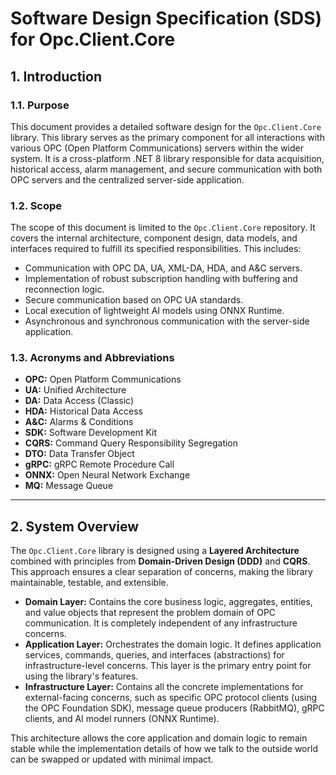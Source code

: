 # Software Design Specification (SDS) for Opc.Client.Core

## 1. Introduction

### 1.1. Purpose
This document provides a detailed software design for the `Opc.Client.Core` library. This library serves as the primary component for all interactions with various OPC (Open Platform Communications) servers within the wider system. It is a cross-platform .NET 8 library responsible for data acquisition, historical access, alarm management, and secure communication with both OPC servers and the centralized server-side application.

### 1.2. Scope
The scope of this document is limited to the `Opc.Client.Core` repository. It covers the internal architecture, component design, data models, and interfaces required to fulfill its specified responsibilities. This includes:
- Communication with OPC DA, UA, XML-DA, HDA, and A&C servers.
- Implementation of robust subscription handling with buffering and reconnection logic.
- Secure communication based on OPC UA standards.
- Local execution of lightweight AI models using ONNX Runtime.
- Asynchronous and synchronous communication with the server-side application.

### 1.3. Acronyms and Abbreviations
- **OPC:** Open Platform Communications
- **UA:** Unified Architecture
- **DA:** Data Access (Classic)
- **HDA:** Historical Data Access
- **A&C:** Alarms & Conditions
- **SDK:** Software Development Kit
- **CQRS:** Command Query Responsibility Segregation
- **DTO:** Data Transfer Object
- **gRPC:** gRPC Remote Procedure Call
- **ONNX:** Open Neural Network Exchange
- **MQ:** Message Queue

---

## 2. System Overview

The `Opc.Client.Core` library is designed using a **Layered Architecture** combined with principles from **Domain-Driven Design (DDD)** and **CQRS**. This approach ensures a clear separation of concerns, making the library maintainable, testable, and extensible.

- **Domain Layer:** Contains the core business logic, aggregates, entities, and value objects that represent the problem domain of OPC communication. It is completely independent of any infrastructure concerns.
- **Application Layer:** Orchestrates the domain logic. It defines application services, commands, queries, and interfaces (abstractions) for infrastructure-level concerns. This layer is the primary entry point for using the library's features.
- **Infrastructure Layer:** Contains all the concrete implementations for external-facing concerns, such as specific OPC protocol clients (using the OPC Foundation SDK), message queue producers (RabbitMQ), gRPC clients, and AI model runners (ONNX Runtime).

This architecture allows the core application and domain logic to remain stable while the implementation details of how we talk to the outside world can be swapped or updated with minimal impact.

